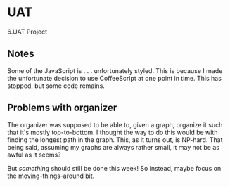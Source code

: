 # UAT
6.UAT Project

## Notes
Some of the JavaScript is . . . unfortunately styled. This is because I made the unfortunate decision to use CoffeeScript at one point in time. This has stopped, but some code remains.

## Problems with organizer
The organizer was supposed to be able to, given a graph, organize it such that it's mostly top-to-bottom. I thought the way to do this would be with finding the longest path in the graph. This, as it turns out, is NP-hard. That being said, assuming my graphs are always rather small, it may not be as awful as it seems?

But _something_ should still be done this week! So instead, maybe focus on the moving-things-around bit.
